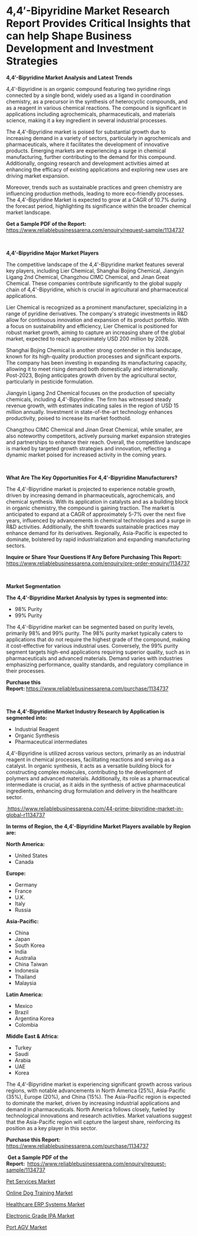 <p><h1>4,4′-Bipyridine Market Research Report Provides Critical Insights that can help Shape Business Development and Investment Strategies</h1></p><p><strong>4,4′-Bipyridine Market Analysis and Latest Trends</strong></p>
<p><p>4,4′-Bipyridine is an organic compound featuring two pyridine rings connected by a single bond, widely used as a ligand in coordination chemistry, as a precursor in the synthesis of heterocyclic compounds, and as a reagent in various chemical reactions. The compound is significant in applications including agrochemicals, pharmaceuticals, and materials science, making it a key ingredient in several industrial processes.</p><p>The 4,4′-Bipyridine market is poised for substantial growth due to increasing demand in a variety of sectors, particularly in agrochemicals and pharmaceuticals, where it facilitates the development of innovative products. Emerging markets are experiencing a surge in chemical manufacturing, further contributing to the demand for this compound. Additionally, ongoing research and development activities aimed at enhancing the efficacy of existing applications and exploring new uses are driving market expansion.</p><p>Moreover, trends such as sustainable practices and green chemistry are influencing production methods, leading to more eco-friendly processes. The 4,4′-Bipyridine Market is expected to grow at a CAGR of 10.7% during the forecast period, highlighting its significance within the broader chemical market landscape.</p></p>
<p><strong>Get a Sample PDF of the Report:&nbsp;</strong> <a href="https://www.reliablebusinessarena.com/enquiry/request-sample/1134737?utm_campaign=1290&utm_medium=2&utm_source=Github&utm_content=ia&utm_term=08102024&utm_id=44-bipyridine">https://www.reliablebusinessarena.com/enquiry/request-sample/1134737</a></p>
<p>&nbsp;</p>
<p><strong>4,4′-Bipyridine Major Market Players</strong></p>
<p><p>The competitive landscape of the 4,4'-Bipyridine market features several key players, including Lier Chemical, Shanghai Bojing Chemical, Jiangyin Ligang 2nd Chemical, Changzhou CIMC Chemical, and Jinan Great Chemical. These companies contribute significantly to the global supply chain of 4,4'-Bipyridine, which is crucial in agricultural and pharmaceutical applications.</p><p>Lier Chemical is recognized as a prominent manufacturer, specializing in a range of pyridine derivatives. The company's strategic investments in R&D allow for continuous innovation and expansion of its product portfolio. With a focus on sustainability and efficiency, Lier Chemical is positioned for robust market growth, aiming to capture an increasing share of the global market, expected to reach approximately USD 200 million by 2028.</p><p>Shanghai Bojing Chemical is another strong contender in this landscape, known for its high-quality production processes and significant exports. The company has been investing in expanding its manufacturing capacity, allowing it to meet rising demand both domestically and internationally. Post-2023, Bojing anticipates growth driven by the agricultural sector, particularly in pesticide formulation.</p><p>Jiangyin Ligang 2nd Chemical focuses on the production of specialty chemicals, including 4,4'-Bipyridine. The firm has witnessed steady revenue growth, with estimates indicating sales in the region of USD 15 million annually. Investment in state-of-the-art technology enhances productivity, poised to increase its market foothold.</p><p>Changzhou CIMC Chemical and Jinan Great Chemical, while smaller, are also noteworthy competitors, actively pursuing market expansion strategies and partnerships to enhance their reach. Overall, the competitive landscape is marked by targeted growth strategies and innovation, reflecting a dynamic market poised for increased activity in the coming years.</p></p>
<p>&nbsp;</p>
<p><strong>What Are The Key Opportunities For 4,4′-Bipyridine Manufacturers?</strong></p>
<p><p>The 4,4′-Bipyridine market is projected to experience notable growth, driven by increasing demand in pharmaceuticals, agrochemicals, and chemical synthesis. With its application in catalysts and as a building block in organic chemistry, the compound is gaining traction. The market is anticipated to expand at a CAGR of approximately 5-7% over the next five years, influenced by advancements in chemical technologies and a surge in R&D activities. Additionally, the shift towards sustainable practices may enhance demand for its derivatives. Regionally, Asia-Pacific is expected to dominate, bolstered by rapid industrialization and expanding manufacturing sectors.</p></p>
<p><strong>Inquire or Share Your Questions If Any Before Purchasing This Report:</strong> <a href="https://www.reliablebusinessarena.com/enquiry/pre-order-enquiry/1134737?utm_campaign=1290&utm_medium=2&utm_source=Github&utm_content=ia&utm_term=08102024&utm_id=44-bipyridine">https://www.reliablebusinessarena.com/enquiry/pre-order-enquiry/1134737</a></p>
<p>&nbsp;</p>
<p><strong>Market Segmentation</strong></p>
<p><strong>The 4,4′-Bipyridine Market Analysis by types is segmented into:</strong></p>
<p><ul><li>98% Purity</li><li>99% Purity</li></ul></p>
<p><p>The 4,4′-Bipyridine market can be segmented based on purity levels, primarily 98% and 99% purity. The 98% purity market typically caters to applications that do not require the highest grade of the compound, making it cost-effective for various industrial uses. Conversely, the 99% purity segment targets high-end applications requiring superior quality, such as in pharmaceuticals and advanced materials. Demand varies with industries emphasizing performance, quality standards, and regulatory compliance in their processes.</p></p>
<p><strong>Purchase this Report:&nbsp;</strong><a href="https://www.reliablebusinessarena.com/purchase/1134737?utm_campaign=1290&utm_medium=2&utm_source=Github&utm_content=ia&utm_term=08102024&utm_id=44-bipyridine">https://www.reliablebusinessarena.com/purchase/1134737</a></p>
<p>&nbsp;</p>
<p><strong>The 4,4′-Bipyridine Market Industry Research by Application is segmented into:</strong></p>
<p><ul><li>Industrial Reagent</li><li>Organic Synthesis</li><li>Pharmaceutical intermediates</li></ul></p>
<p><p>4,4′-Bipyridine is utilized across various sectors, primarily as an industrial reagent in chemical processes, facilitating reactions and serving as a catalyst. In organic synthesis, it acts as a versatile building block for constructing complex molecules, contributing to the development of polymers and advanced materials. Additionally, its role as a pharmaceutical intermediate is crucial, as it aids in the synthesis of active pharmaceutical ingredients, enhancing drug formulation and delivery in the healthcare sector.</p></p>
<p><a href="https://www.reliablebusinessarena.com/44-prime-bipyridine-market-in-global-r1134737?utm_campaign=1290&utm_medium=2&utm_source=Github&utm_content=ia&utm_term=08102024&utm_id=44-bipyridine">&nbsp;https://www.reliablebusinessarena.com/44-prime-bipyridine-market-in-global-r1134737</a></p>
<p><strong>In terms of Region, the 4,4′-Bipyridine Market Players available by Region are:</strong></p>
<p>
    <p> <strong> North America: </strong>
        <ul>
            <li>United States</li>
            <li>Canada</li>
        </ul>
        </p> 
    <p> <strong> Europe: </strong>
        <ul>
            <li>Germany</li>
            <li>France</li>
            <li>U.K.</li>
            <li>Italy</li>
            <li>Russia</li>
        </ul>
        </p> 
    <p> <strong> Asia-Pacific: </strong>
        <ul>
            <li>China</li>
            <li>Japan</li>
            <li>South Korea</li>
            <li>India</li>
            <li>Australia</li>
            <li>China Taiwan</li>
            <li>Indonesia</li>
            <li>Thailand</li>
            <li>Malaysia</li>
        </ul>
        </p> 
    <p> <strong> Latin America: </strong>
        <ul>
            <li>Mexico</li>
            <li>Brazil</li>
            <li>Argentina Korea</li>
            <li>Colombia</li>
        </ul>
        </p> 
    <p> <strong> Middle East & Africa: </strong>
        <ul>
            <li>Turkey</li>
            <li>Saudi</li>
            <li>Arabia</li>
            <li>UAE</li>
            <li>Korea</li>
        </ul>
    </p>
    </p>
<p><p>The 4,4′-Bipyridine market is experiencing significant growth across various regions, with notable advancements in North America (25%), Asia-Pacific (35%), Europe (20%), and China (15%). The Asia-Pacific region is expected to dominate the market, driven by increasing industrial applications and demand in pharmaceuticals. North America follows closely, fueled by technological innovations and research activities. Market valuations suggest that the Asia-Pacific region will capture the largest share, reinforcing its position as a key player in this sector.</p></p>
<p><strong>Purchase this Report: </strong><a href="https://www.reliablebusinessarena.com/purchase/1134737?utm_campaign=1290&utm_medium=2&utm_source=Github&utm_content=ia&utm_term=08102024&utm_id=44-bipyridine">https://www.reliablebusinessarena.com/purchase/1134737</a></p>
<p>&nbsp;<strong>Get a Sample PDF of the Report:&nbsp;&nbsp;</strong><a href="https://www.reliablebusinessarena.com/enquiry/request-sample/1134737?utm_campaign=1290&utm_medium=2&utm_source=Github&utm_content=ia&utm_term=08102024&utm_id=44-bipyridine">https://www.reliablebusinessarena.com/enquiry/request-sample/1134737</a></p>
<p><strong></strong></p>
<p><p><a href="https://www.linkedin.com/pulse/pet-services-market-shifts-strategic-analysis-2024-2031-upwjf?utm_campaign=1290&utm_medium=2&utm_source=Github&utm_content=ia&utm_term=08102024&utm_id=44-bipyridine">Pet Services Market</a></p><p><a href="https://www.linkedin.com/pulse/online-dog-training-market-emerging-trends-future-prospects-x59ef?utm_campaign=1290&utm_medium=2&utm_source=Github&utm_content=ia&utm_term=08102024&utm_id=44-bipyridine">Online Dog Training Market</a></p><p><a href="https://www.linkedin.com/pulse/in-depth-healthcare-erp-systems-market-review-size-share-71cagr-u9tif?utm_campaign=1290&utm_medium=2&utm_source=Github&utm_content=ia&utm_term=08102024&utm_id=44-bipyridine">Healthcare ERP Systems Market</a></p><p><a href="https://github.com/lylyparadise/Market-Research-Report-List-5/blob/main/electronic-grade-ipa-market.md?utm_campaign=1290&utm_medium=2&utm_source=Github&utm_content=ia&utm_term=08102024&utm_id=44-bipyridine">Electronic Grade IPA Market</a></p><p><a href="https://www.linkedin.com/pulse/port-agv-market-outlook-current-assessment-future-projections-lryde?utm_campaign=1290&utm_medium=2&utm_source=Github&utm_content=ia&utm_term=08102024&utm_id=44-bipyridine">Port AGV Market</a></p></p>